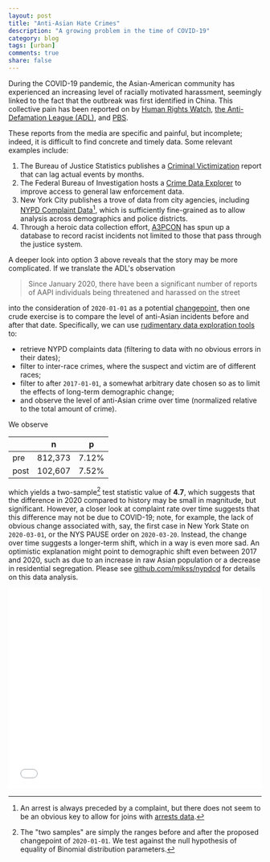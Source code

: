```yaml
---
layout: post
title: "Anti-Asian Hate Crimes"
description: "A growing problem in the time of COVID-19"
category: blog
tags: [urban]
comments: true
share: false
---
```


During the COVID-19 pandemic, the Asian-American community has experienced an increasing level of racially motivated harassment, seemingly linked to the fact that the outbreak was first identified in China. This collective pain has been reported on by [Human Rights Watch](https://www.hrw.org/news/2020/05/12/covid-19-fueling-anti-asian-racism-and-xenophobia-worldwide), [the Anti-Defamation League (ADL)](https://www.adl.org/blog/reports-of-anti-asian-assaults-harassment-and-hate-crimes-rise-as-coronavirus-spreads), and [PBS](https://www.pbs.org/newshour/nation/we-have-been-through-this-before-why-anti-asian-hate-crimes-are-rising-amid-coronavirus). 

These reports from the media are specific and painful, but incomplete; indeed, it is difficult to find concrete and timely data. Some relevant examples include:

1. The Bureau of Justice Statistics publishes a [Criminal Victimization](https://www.bjs.gov/content/pub/pdf/cv18.pdf) report that can lag actual events by months.
1. The Federal Bureau of Investigation hosts a [Crime Data Explorer](https://crime-data-explorer.fr.cloud.gov) to improve access to general law enforcement data.
1. New York City publishes a trove of data from city agencies, including [NYPD Complaint Data](https://data.cityofnewyork.us/Public-Safety/NYPD-Complaint-Data-Current-Year-To-Date-/5uac-w243)[^arrests], which is sufficiently fine-grained as to allow analysis across demographics and police districts.
1. Through a heroic data collection effort, [A3PCON](http://www.asianpacificpolicyandplanningcouncil.org/stop-aapi-hate/) has spun up a database to record racist incidents not limited to those that pass through the justice system.

[^arrests]: An arrest is always preceded by a complaint, but there does not seem to be an obvious key to allow for joins with [arrests data](https://data.cityofnewyork.us/Public-Safety/NYPD-Arrest-Data-Year-to-Date-/uip8-fykc).

A deeper look into option 3 above reveals that the story may be more complicated. If we translate the ADL's observation

> Since January 2020, there have been a significant number of reports of AAPI individuals being threatened and harassed on the street

into the consideration of `2020-01-01` as a potential [changepoint](https://en.wikipedia.org/wiki/Change_detection), then one crude exercise is to compare the level of anti-Asian incidents before and after that date. Specifically, we can use [rudimentary data exploration tools](https://github.com/mikss/nypdcd) to:

* retrieve NYPD complaints data (filtering to data with no obvious errors in their dates);
* filter to inter-race crimes, where the suspect and victim are of different races;
* filter to after `2017-01-01`, a somewhat arbitrary date chosen so as to limit the effects of long-term demographic change;
* and observe the level of anti-Asian crime over time (normalized relative to the total amount of crime).

We observe

|      |       n |     p |
| ---- | ------- | ----- |
|  pre | 812,373 | 7.12% |
| post | 102,607 | 7.52% |

which yields a two-sample[^samples] test statistic value of **4.7**, which suggests that the difference in 2020 compared to history may be small in magnitude, but significant. However, a closer look at complaint rate over time suggests that this difference may not be due to COVID-19; note, for example, the lack of obvious change associated with, say, the first case in New York State on `2020-03-01`, or the NYS PAUSE order on `2020-03-20`. Instead, the change over time suggests a longer-term shift, which in a way is even more sad. An optimistic explanation might point to demographic shift even between 2017 and 2020, such as due to an increase in raw Asian population or a decrease in residential segregation. Please see [github.com/mikss/nypdcd](https://github.com/mikss/nypdcd) for details on this data analysis.

[^samples]: The "two samples" are simply the ranges before and after the proposed changepoint of `2020-01-01`. We test against the null hypothesis of equality of Binomial distribution parameters.

<iframe id="igraph" scrolling="no" style="border:none;" seamless="seamless" src="/images/aa_plt.html" height="400" width="100%"></iframe>

